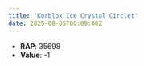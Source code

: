 ```yaml
---
title: 'Korblox Ice Crystal Circlet'
date: 2025-08-05T00:00:00Z
---
```

- **RAP**: 35698
- **Value**: -1
